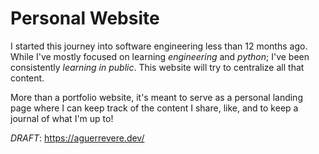 # Personal Website

I started this journey into software engineering less than 12 months ago.  While I've mostly focused on learning _engineering_ and _python_;  I've been consistently _learning in public_.  This website will try to centralize all that content.

More than a portfolio website, it's meant to serve as a personal landing page where I can keep track of the content I share, like, and to keep a journal of what I'm up to!

_DRAFT_: https://aguerrevere.dev/